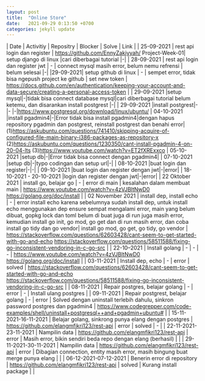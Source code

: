 ```yaml
---
layout: post
title:  "Online Store"
date:   2021-09-29 0:13:50 +0700
categories: jekyll update
---
```


|    Date     |         Activitiy           | Repositry  |      Blocker          | Solve | Link |
| 25-09-2021  | rest api login dan register | https://github.com/EnnyZakiyyah/ Project-Week-01| setup django di linux |cari diberbagai tutorial |-|
| 28-09-2021  | rest api login dan register jwt | -      | connect mysql masih error, belum nemu refrensi | belum selesai |-|
|29-09-2021| setup github di linux | - | sempet error, tidak bisa ngepush project ke github | set new token | https://docs.github.com/en/authentication/keeping-your-account-and-data-secure/creating-a-personal-access-token |
| 29-09-2021  |setup mysql|-|tidak bisa connect database mysql|cari diberbagai tutorial belum ketemu, dan disarankan install postgrest |-|
| 29-09-2021  |install postgrest|-|- |-|https://www.postgresql.org/download/linux/ubuntu/
| 04-10-2021  |install pgadmin4|-|Error tidak bisa install pgadmin4|dengan hapus repository pgadmin dan postgrest, reinstall postgrest dan benahi error|(1)https://askubuntu.com/questions/741410/skipping-acquire-of-configured-file-main-binary-i386-packages-as-repository-x (2)https://askubuntu.com/questions/1230350/cant-install-pgadmin-4-on-20-04-lts (3)https://www.youtube.com/watch?v=ET2fXRExxco
| 05-10-2021  |setup db|-|Error tidak bisa connect dengan pgadmin4|
| 07-10-2021  |setup db|-|typo codingan dan setup url|-|
| 08-10-2021  |buat login dan register|-|-|
| 09-10-2021  |buat login dan register dengan jwt|-|error|
| 18-10-2021 - 20-10-2021 |login dan register dengan jwt|-|error|
| 22 Oktober 2021 | install go, belajar go | - | error di main | kesalahan dalam membuat main | https://www.youtube.com/watch?v=4zVJBltNwD0 https://golang.org/doc/install |
| 02 November 2021 | install dep, install echo | - | error install echo karena sebelumnya sudah install dep, untuk install echo menggunakan dep ensure sempat mengalami error, main yang belum dibuat, gopkg lock dan toml belum di buat juga di run juga masih error, kemudian install go init, go mod, go get dan di run masih error, dan coba install go tidy dan go vendor| install go mod, go get, go tidy, go vendor | https://stackoverflow.com/questions/62603428/cant-seem-to-get-started-with-go-and-echo https://stackoverflow.com/questions/58511588/fixing-go-inconsistent-vendoring-in-c-go-src |
| 22-10–2021 | Install golang | - | - | - | https://www.youtube.com/watch?v=4zVJBltNwD0 https://golang.org/doc/install
 |
| 03-11-2021 | Install dep, echo | - | error | solved | https://stackoverflow.com/questions/62603428/cant-seem-to-get-started-with-go-and-echo https://stackoverflow.com/questions/58511588/fixing-go-inconsistent-vendoring-in-c-go-src
 |
| 08-11-2021 | Repair postgres, belajar golang | - | error | - | Install ulang postgres |
| 09-11-2021 | Repair postgrest, belajar golang | - | error | Solved dengan uninstall terlebih dahulu, sinkron password postgres dan pgadmin4 | https://www.codegrepper.com/code-examples/shell/uninstall+postgresql++and+pgadmin+ubuntu# |
| 15-11-2021-16-11-2021 | Belajar golang, sinkrong punya elang dengan postgres | https://github.com/elangmfikri123/rest-api | error | solved | - |
| 22-11-2021-23-11-2021 | Nampilin data | https://github.com/elangmfikri123/rest-api | error | Masih error, bikin sendiri beda repo dengan elang (berhasil) |
 |
| 29-11-2021-30-11-2021 | Nampilin data | https://github.com/elangmfikri123/rest-api | error | Dibagian connection, entity masih error, masih bingung buat merge punya elang |
 |
| 06-12-2021-07-12-2021 | Benerin error di repository | https://github.com/elangmfikri123/rest-api | solved | Kurang install package |
 |
